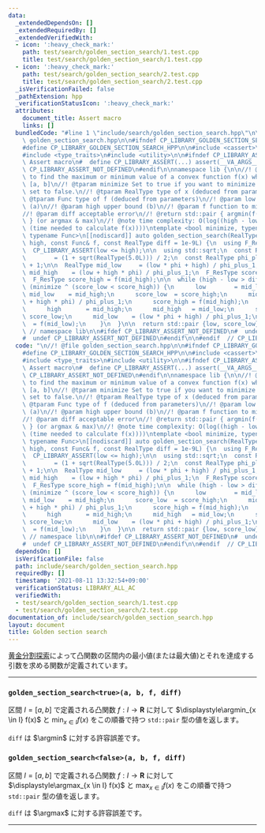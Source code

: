 ```yaml
---
data:
  _extendedDependsOn: []
  _extendedRequiredBy: []
  _extendedVerifiedWith:
  - icon: ':heavy_check_mark:'
    path: test/search/golden_section_search/1.test.cpp
    title: test/search/golden_section_search/1.test.cpp
  - icon: ':heavy_check_mark:'
    path: test/search/golden_section_search/2.test.cpp
    title: test/search/golden_section_search/2.test.cpp
  _isVerificationFailed: false
  _pathExtension: hpp
  _verificationStatusIcon: ':heavy_check_mark:'
  attributes:
    document_title: Assert macro
    links: []
  bundledCode: "#line 1 \"include/search/golden_section_search.hpp\"\n\n//! @file\
    \ golden_section_search.hpp\n\n#ifndef CP_LIBRARY_GOLDEN_SECTION_SEARCH_HPP\n\
    #define CP_LIBRARY_GOLDEN_SECTION_SEARCH_HPP\n\n#include <cassert>\n#include <cmath>\n\
    #include <type_traits>\n#include <utility>\n\n#ifndef CP_LIBRARY_ASSERT\n//! @brief\
    \ Assert macro\n#  define CP_LIBRARY_ASSERT(...) assert(__VA_ARGS__)\n#  define\
    \ CP_LIBRARY_ASSERT_NOT_DEFINED\n#endif\n\nnamespace lib {\n\n//! @brief Function\
    \ to find the maximum or minimum value of a convex function f(x) when x is in\
    \ [a, b]\n//! @tparam minimize Set to true if you want to minimize the f(x), otherwise\
    \ set to false.\n//! @tparam RealType type of x (deduced from parameters)\n//!\
    \ @tparam Func type of f (deduced from parameters)\n//! @param low lower bound\
    \ (a)\n//! @param high upper bound (b)\n//! @param f function to minimize or maximize\n\
    //! @param diff acceptable error\n//! @return std::pair { argmin(f(x)), min(f(x))\
    \ } (or argmax & max)\n//! @note time complexity: O(log((high - low) / diff *\
    \ (time needed to calculate f(x))))\ntemplate <bool minimize, typename RealType,\
    \ typename Func>\n[[nodiscard]] auto golden_section_search(RealType low, RealType\
    \ high, const Func& f, const RealType diff = 1e-9L) {\n  using F_ResType = decltype(f(std::declval<RealType>()));\n\
    \  CP_LIBRARY_ASSERT(low <= high);\n\n  using std::sqrt;\n  const RealType phi\
    \        = (1 + sqrt(RealType(5.0L))) / 2;\n  const RealType phi_plus_1 = phi\
    \ + 1;\n\n  RealType mid_low     = (low * phi + high) / phi_plus_1;\n  RealType\
    \ mid_high    = (low + high * phi) / phi_plus_1;\n  F_ResType score_low  = f(mid_low);\n\
    \  F_ResType score_high = f(mid_high);\n\n  while (high - low > diff) {\n    if\
    \ (minimize ^ (score_low < score_high)) {\n      low        = mid_low;\n     \
    \ mid_low    = mid_high;\n      score_low  = score_high;\n      mid_high   = (low\
    \ + high * phi) / phi_plus_1;\n      score_high = f(mid_high);\n    } else {\n\
    \      high       = mid_high;\n      mid_high   = mid_low;\n      score_high =\
    \ score_low;\n      mid_low    = (low * phi + high) / phi_plus_1;\n      score_low\
    \  = f(mid_low);\n    }\n  }\n\n  return std::pair {low, score_low};\n}\n\n} \
    \ // namespace lib\n\n#ifdef CP_LIBRARY_ASSERT_NOT_DEFINED\n#  undef CP_LIBRARY_ASSERT\n\
    #  undef CP_LIBRARY_ASSERT_NOT_DEFINED\n#endif\n\n#endif  // CP_LIBRARY_GOLDEN_SECTION_SEARCH_HPP\n"
  code: "\n//! @file golden_section_search.hpp\n\n#ifndef CP_LIBRARY_GOLDEN_SECTION_SEARCH_HPP\n\
    #define CP_LIBRARY_GOLDEN_SECTION_SEARCH_HPP\n\n#include <cassert>\n#include <cmath>\n\
    #include <type_traits>\n#include <utility>\n\n#ifndef CP_LIBRARY_ASSERT\n//! @brief\
    \ Assert macro\n#  define CP_LIBRARY_ASSERT(...) assert(__VA_ARGS__)\n#  define\
    \ CP_LIBRARY_ASSERT_NOT_DEFINED\n#endif\n\nnamespace lib {\n\n//! @brief Function\
    \ to find the maximum or minimum value of a convex function f(x) when x is in\
    \ [a, b]\n//! @tparam minimize Set to true if you want to minimize the f(x), otherwise\
    \ set to false.\n//! @tparam RealType type of x (deduced from parameters)\n//!\
    \ @tparam Func type of f (deduced from parameters)\n//! @param low lower bound\
    \ (a)\n//! @param high upper bound (b)\n//! @param f function to minimize or maximize\n\
    //! @param diff acceptable error\n//! @return std::pair { argmin(f(x)), min(f(x))\
    \ } (or argmax & max)\n//! @note time complexity: O(log((high - low) / diff *\
    \ (time needed to calculate f(x))))\ntemplate <bool minimize, typename RealType,\
    \ typename Func>\n[[nodiscard]] auto golden_section_search(RealType low, RealType\
    \ high, const Func& f, const RealType diff = 1e-9L) {\n  using F_ResType = decltype(f(std::declval<RealType>()));\n\
    \  CP_LIBRARY_ASSERT(low <= high);\n\n  using std::sqrt;\n  const RealType phi\
    \        = (1 + sqrt(RealType(5.0L))) / 2;\n  const RealType phi_plus_1 = phi\
    \ + 1;\n\n  RealType mid_low     = (low * phi + high) / phi_plus_1;\n  RealType\
    \ mid_high    = (low + high * phi) / phi_plus_1;\n  F_ResType score_low  = f(mid_low);\n\
    \  F_ResType score_high = f(mid_high);\n\n  while (high - low > diff) {\n    if\
    \ (minimize ^ (score_low < score_high)) {\n      low        = mid_low;\n     \
    \ mid_low    = mid_high;\n      score_low  = score_high;\n      mid_high   = (low\
    \ + high * phi) / phi_plus_1;\n      score_high = f(mid_high);\n    } else {\n\
    \      high       = mid_high;\n      mid_high   = mid_low;\n      score_high =\
    \ score_low;\n      mid_low    = (low * phi + high) / phi_plus_1;\n      score_low\
    \  = f(mid_low);\n    }\n  }\n\n  return std::pair {low, score_low};\n}\n\n} \
    \ // namespace lib\n\n#ifdef CP_LIBRARY_ASSERT_NOT_DEFINED\n#  undef CP_LIBRARY_ASSERT\n\
    #  undef CP_LIBRARY_ASSERT_NOT_DEFINED\n#endif\n\n#endif  // CP_LIBRARY_GOLDEN_SECTION_SEARCH_HPP\n"
  dependsOn: []
  isVerificationFile: false
  path: include/search/golden_section_search.hpp
  requiredBy: []
  timestamp: '2021-08-11 13:32:54+09:00'
  verificationStatus: LIBRARY_ALL_AC
  verifiedWith:
  - test/search/golden_section_search/1.test.cpp
  - test/search/golden_section_search/2.test.cpp
documentation_of: include/search/golden_section_search.hpp
layout: document
title: Golden section search
---
```


[黄金分割探索](https://ja.wikipedia.org/wiki/%E9%BB%84%E9%87%91%E5%88%86%E5%89%B2%E6%8E%A2%E7%B4%A2)によって凸関数の区間内の最小値(または最大値)とそれを達成する引数を求める関数が定義されています。

---

### `golden_section_search<true>(a, b, f, diff)`

区間 $I = [a, b]$ で定義される凸関数 $f: I \to \mathbf{R}$ に対して $\displaystyle\argmin_{x \in I} f(x)$ と $\displaystyle\min_{x \in I} f(x)$ をこの順番で持つ `std::pair` 型の値を返します。

`diff` は $\argmin$ に対する許容誤差です。

### `golden_section_search<false>(a, b, f, diff)`

区間 $I = [a, b]$ で定義される凸関数 $f: I \to \mathbf{R}$ に対して $\displaystyle\argmax_{x \in I} f(x)$ と $\displaystyle\max_{x \in I} f(x)$ をこの順番で持つ `std::pair` 型の値を返します。

`diff` は $\argmax$ に対する許容誤差です。

---
